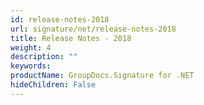 ```yaml
---
id: release-notes-2018
url: signature/net/release-notes-2018
title: Release Notes - 2018
weight: 4
description: ""
keywords: 
productName: GroupDocs.Signature for .NET
hideChildren: False
---
```

